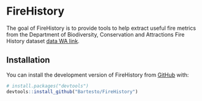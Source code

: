 
# FireHistory

<!-- badges: start -->
<!-- badges: end -->

The goal of FireHistory is to provide tools to help extract useful fire metrics 
from the Department of Biodiversity, Conservation and Attractions Fire History 
dataset [data WA link](https://catalogue.data.wa.gov.au/dataset/dbca-fire-history).

## Installation

You can install the development version of FireHistory from [GitHub](https://github.com/) with:

``` r
# install.packages("devtools")
devtools::install_github("Bartesto/FireHistory")
```


